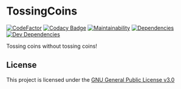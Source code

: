 # TossingCoins
[![CodeFactor](https://www.codefactor.io/repository/github/harens/tossingcoins/badge/master)](https://www.codefactor.io/repository/github/harens/tossingcoins/overview/master)
[![Codacy Badge](https://api.codacy.com/project/badge/Grade/594c1d590d5e4ab78d071832f24e1d5a)](https://app.codacy.com/app/harens/TossingCoins?utm_source=github.com&utm_medium=referral&utm_content=harens/TossingCoins&utm_campaign=Badge_Grade_Dashboard)
[![Maintainability](https://api.codeclimate.com/v1/badges/b563e21c84e0e50f9562/maintainability)](https://codeclimate.com/github/harens/TossingCoins/maintainability)
[![Dependencies](https://img.shields.io/david/harens/TossingCoins.svg?style=flat)](https://github.com/harens/TossingCoins/blob/master/package.json)
[![Dev Dependencies](https://img.shields.io/david/dev/harens/TossingCoins.svg)](https://github.com/harens/TossingCoins/blob/master/package.json)

Tossing coins without tossing coins!

## License
This project is licensed under the [GNU General Public License v3.0](https://github.com/harens/TossingCoins/blob/master/LICENSE) 
